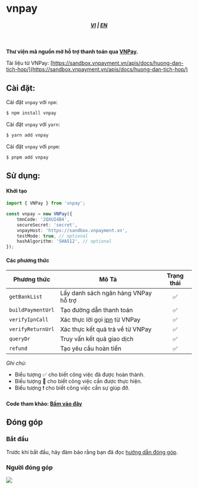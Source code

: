 # vnpay

<div style="text-align: center;">
    <h5>
        <a href="./README.md">VI</a>
        |
        <a href="./README_en-US.md">EN</a>
    </h5>
</div>
<br/>

<strong>Thư viện mã nguồn mở hỗ trợ thanh toán qua [VNPay](https://vnpay.vn).</strong>

Tài liệu từ VNPay: [https://sandbox.vnpayment.vn/apis/docs/huong-dan-tich-hop/](https://sandbox.vnpayment.vn/apis/docs/huong-dan-tich-hop/)

## Cài đặt:

Cài đặt `vnpay` với `npm`:

```bash
$ npm install vnpay
```

Cài đặt `vnpay` với `yarn`:

```bash
$ yarn add vnpay
```

Cài đặt `vnpay` với `pnpm`:

```bash
$ pnpm add vnpay
```

## Sử dụng:

#### Khởi tạo

```typescript
import { VNPay } from 'vnpay';

const vnpay = new VNPay({
    tmnCode: '2QXUI4B4',
    secureSecret: 'secret',
    vnpayHost: 'https://sandbox.vnpayment.vn',
    testMode: true, // optional
    hashAlgorithm: 'SHA512', // optional
});
```

#### Các phương thức

<table>
    <thead>
        <tr>
            <th>Phương thức</th>
            <th>Mô Tả</th>
            <th>Trạng thái</th>
        </tr>
    </thead>
    <tbody>
        <tr>
            <td><code>getBankList</code></td>
            <td>Lấy danh sách ngân hàng VNPay hỗ trợ</td>
            <td style="text-align:center">✅</td>
        </tr>
        <tr>
            <td><code>buildPaymentUrl</code></td>
            <td>Tạo đường dẫn thanh toán</td>
            <td style="text-align:center">✅</td>
        </tr>
        <tr>
            <td><code>verifyIpnCall</code></td>
            <td>Xác thực lời gọi <a href="https://en.wikipedia.org/wiki/Instant_payment_notification" target="_blank">ipn</a> từ VNPay</td>
            <td style="text-align:center">✅</td>
        </tr>
        <tr>
            <td><code>verifyReturnUrl</code></td>
            <td>Xác thực kết quả trả về từ VNPay</td>
            <td style="text-align:center">✅</td>
        </tr>
        <tr>
            <td><code>queryDr</code></td>
            <td>Truy vấn kết quả giao dịch</td>
            <td style="text-align:center">✅</td>
        </tr>
        <tr>
            <td><code>refund</code></td>
            <td>Tạo yêu cầu hoàn tiền</td>
            <td style="text-align:center">✅</td>
        </tr>
    </tbody>
</table>

_Ghi chú:_

-   Biểu tượng ✅ cho biết công việc đã được hoàn thành.
-   Biểu tượng 📝 cho biết công việc cần được thực hiện.
-   Biểu tượng ❗ cho biết công việc cần sự giúp đỡ.

#### Code tham khảo: <a href="https://github.com/lehuygiang28/vnpay/blob/main/example/express.ts" target="_blank">Bấm vào đây</a>

## Đóng góp

### Bắt đầu

Trước khi bắt đầu, hãy đảm bảo rằng bạn đã đọc [hướng dẫn đóng góp](.github/CONTRIBUTING.md).

### Người đóng góp

<a href="https://github.com/lehuygiang28/vnpay/graphs/contributors">
  <img src="https://contrib.rocks/image?repo=lehuygiang28/vnpay&max=20" />
</a>
